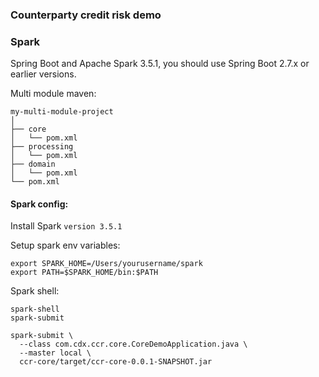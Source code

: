 ### Counterparty credit risk demo

### Spark
Spring Boot and Apache Spark 3.5.1, you should use Spring Boot 2.7.x or earlier versions.

Multi module maven:

```
my-multi-module-project
│
├── core
│   └── pom.xml
├── processing
│   └── pom.xml
├── domain
│   └── pom.xml
└── pom.xml
```

#### Spark config:

Install Spark
`version 3.5.1`

Setup spark env variables:
``` 
export SPARK_HOME=/Users/yourusername/spark
export PATH=$SPARK_HOME/bin:$PATH
```

Spark shell:

```shell
spark-shell
spark-submit
```


```
spark-submit \
  --class com.cdx.ccr.core.CoreDemoApplication.java \
  --master local \
  ccr-core/target/ccr-core-0.0.1-SNAPSHOT.jar
```